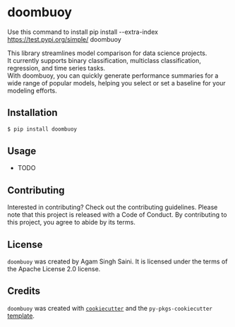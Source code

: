 # doombuoy
Use this command to install 
pip install --extra-index https://test.pypi.org/simple/ doombuoy

This library streamlines model comparison for data science projects.  
It currently supports binary classification, multiclass classification, regression, and time series tasks.  
With doombuoy, you can quickly generate performance summaries for a wide range of popular models, helping you select or set a baseline for your modeling efforts.

## Installation

```bash
$ pip install doombuoy
```

## Usage

- TODO

## Contributing

Interested in contributing? Check out the contributing guidelines. Please note that this project is released with a Code of Conduct. By contributing to this project, you agree to abide by its terms.

## License

`doombuoy` was created by Agam Singh Saini. It is licensed under the terms of the Apache License 2.0 license.

## Credits

`doombuoy` was created with [`cookiecutter`](https://cookiecutter.readthedocs.io/en/latest/) and the `py-pkgs-cookiecutter` [template](https://github.com/py-pkgs/py-pkgs-cookiecutter).
